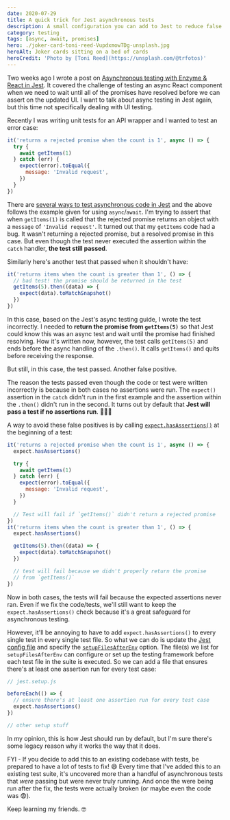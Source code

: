 ```yaml
---
date: 2020-07-29
title: A quick trick for Jest asynchronous tests
description: A small configuration you can add to Jest to reduce false positives for async tests
category: testing
tags: [async, await, promises]
hero: ./joker-card-toni-reed-VupdxmowTDg-unsplash.jpg
heroAlt: Joker cards sitting on a bed of cards
heroCredit: 'Photo by [Toni Reed](https://unsplash.com/@trfotos)'
---
```


Two weeks ago I wrote a post on [Asynchronous testing with Enzyme & React in Jest](/asynchronous-testing-with-enzyme-react-jest/). It covered the challenge of testing an async React component when we need to wait until all of the promises have resolved before we can assert on the updated UI. I want to talk about async testing in Jest again, but this time not specifically dealing with UI testing.

Recently I was writing unit tests for an API wrapper and I wanted to test an error case:

```js
it('returns a rejected promise when the count is 1', async () => {
  try {
    await getItems(1)
  } catch (err) {
    expect(error).toEqual({
      message: 'Invalid request',
    })
  }
})
```

There are [several ways to test asynchronous code in Jest](https://jestjs.io/docs/en/asynchronous) and the above follows the example given for using `async`/`await`. I'm trying to assert that when `getItems(1)` is called that the rejected promise returns an object with a `message` of `'Invalid request'`. It turned out that my `getItems` code had a bug. It wasn't returning a rejected promise, but a resolved promise in this case. But even though the test never executed the assertion within the `catch` handler, **the test still passed**.

Similarly here's another test that passed when it shouldn't have:

```js
it('returns items when the count is greater than 1', () => {
  // bad test! the promise should be returned in the test
  getItems(5).then((data) => {
    expect(data).toMatchSnapshot()
  })
})
```

In this case, based on the Jest's async testing guide, I wrote the test incorrectly. I needed to **return the promise from `getItems(5)`** so that Jest could know this was an async test and wait until the promise had finished resolving. How it's written now, however, the test calls `getItems(5)` and ends before the async handling of the `.then()`. It calls `getItems()` and quits before receiving the response.

But still, in this case, the test passed. Another false positive.

The reason the tests passed even though the code or test were written incorrectly is because in both cases no assertions were run. The `expect()` assertion in the `catch` didn't run in the first example and the assertion within the `.then()` didn't run in the second. It turns out by default that **Jest will pass a test if no assertions run**. 🤦🏾‍♂️

A way to avoid these false positives is by calling [`expect.hasAssertions()`](https://jestjs.io/docs/en/expect#expecthasassertions) at the beginning of a test:

```js
it('returns a rejected promise when the count is 1', async () => {
  expect.hasAssertions()

  try {
    await getItems(1)
  } catch (err) {
    expect(error).toEqual({
      message: 'Invalid request',
    })
  }

  // Test will fail if `getItems()` didn't return a rejected promise
})
it('returns items when the count is greater than 1', () => {
  expect.hasAssertions()

  getItems(5).then((data) => {
    expect(data).toMatchSnapshot()
  })

  // test will fail because we didn't properly return the promise
  // from `getItems()`
})
```

Now in both cases, the tests will fail because the expected assertions never ran. Even if we fix the code/tests, we'll still want to keep the `expect.hasAssertions()` check because it's a great safeguard for asynchronous testing.

However, it'll be annoying to have to add `expect.hasAssertions()` to every single test in every single test file. So what we can do is update the [Jest config file](https://jestjs.io/docs/en/configuration) and specify the [`setupFilesAfterEnv`](https://jestjs.io/docs/en/configuration#setupfilesafterenv-array) option. The file(s) we list for `setupFilesAfterEnv` can configure or set up the testing framework before each test file in the suite is executed. So we can add a file that ensures there's at least one assertion run for every test case:

```js
// jest.setup.js

beforeEach(() => {
  // ensure there's at least one assertion run for every test case
  expect.hasAssertions()
})

// other setup stuff
```

In my opinion, this is how Jest should run by default, but I'm sure there's some legacy reason why it works the way that it does.

FYI - If you decide to add this to an existing codebase with tests, be prepared to have a lot of tests to fix! 😄 Every time that I've added this to an existing test suite, it's uncovered more than a handful of asynchronous tests that _were_ passing but were never truly running. And once the were being run after the fix, the tests were actually broken (or maybe even the code was 😨).

Keep learning my friends. 🤓
